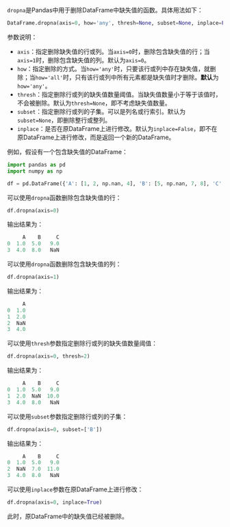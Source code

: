 `dropna`是Pandas中用于删除DataFrame中缺失值的函数。具体用法如下：

```python
DataFrame.dropna(axis=0, how='any', thresh=None, subset=None, inplace=False)
```

参数说明：

- `axis`：指定删除缺失值的行或列。当`axis=0`时，删除包含缺失值的行；当`axis=1`时，删除包含缺失值的列。默认为`axis=0`。
- `how`：指定删除的方式。当`how='any'`时，只要该行或列中存在缺失值，就删除；当`how='all'`时，只有该行或列中所有元素都是缺失值时才删除。**默认**为`how='any'`。
- `thresh`：指定删除行或列的缺失值数量阈值。当缺失值数量小于等于该值时，不会被删除。默认为`thresh=None`，即不考虑缺失值数量。
- `subset`：指定删除行或列的子集。可以是列名或行索引。默认为`subset=None`，即删除整行或整列。
- `inplace`：是否在原DataFrame上进行修改。默认为`inplace=False`，即不在原DataFrame上进行修改，而是返回一个新的DataFrame。

例如，假设有一个包含缺失值的DataFrame：

```python
import pandas as pd
import numpy as np

df = pd.DataFrame({'A': [1, 2, np.nan, 4], 'B': [5, np.nan, 7, 8], 'C': [9, 10, 11, np.nan]})
```

可以使用`dropna`函数删除包含缺失值的行：

```python
df.dropna(axis=0)
```

输出结果为：

```python
     A    B     C
0  1.0  5.0   9.0
3  4.0  8.0   NaN
```

可以使用`dropna`函数删除包含缺失值的列：

```python
df.dropna(axis=1)
```

输出结果为：

```python
     A
0  1.0
1  2.0
2  NaN
3  4.0
```

可以使用`thresh`参数指定删除行或列的缺失值数量阈值：

```python
df.dropna(axis=0, thresh=2)
```

输出结果为：

```python
     A    B     C
0  1.0  5.0   9.0
1  2.0  NaN  10.0
3  4.0  8.0   NaN
```

可以使用`subset`参数指定删除行或列的子集：

```python
df.dropna(axis=0, subset=['B'])
```

输出结果为：

```python
     A    B     C
0  1.0  5.0   9.0
2  NaN  7.0  11.0
3  4.0  8.0   NaN
```

可以使用`inplace`参数在原DataFrame上进行修改：

```python
df.dropna(axis=0, inplace=True)
```

此时，原DataFrame中的缺失值已经被删除。